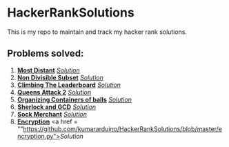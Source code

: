 # HackerRankSolutions
This is my repo to maintain and track my hacker rank solutions.



## Problems solved:

1) <a href = "https://www.hackerrank.com/challenges/most-distant/"><b>Most Distant</b></a>    <a href = "https://github.com/kumararduino/HackerRankSolutions/blob/master/MostDistance.py"><i>Solution</i></a>
2) <a href = "https://www.hackerrank.com/challenges/non-divisible-subset/problem"><b>Non Divisible Subset</b></a>   <a href = "https://github.com/kumararduino/HackerRankSolutions/blob/master/non_divisible_subset.py"><i>Solution</i></a>
3) <a href = "https://www.hackerrank.com/challenges/climbing-the-leaderboard/problem?h_r=internal-search"><b>Climbing The Leaderboard</b></a>   <a href = "https://github.com/kumararduino/HackerRankSolutions/blob/master/ClimbingTheLeaderboard.py"><i>Solution</i></a>
4) <a href = "https://www.hackerrank.com/challenges/queens-attack-2/problem"><b>Queens Attack 2</b></a>   <a href = "https://github.com/kumararduino/HackerRankSolutions/blob/master/QueensAttack2.py"><i>Solution</i></a>
5) <a href = "https://www.hackerrank.com/challenges/organizing-containers-of-balls/problem"><b>Organizing Containers of balls</b></a>   <a href = "https://github.com/kumararduino/HackerRankSolutions/blob/master/organizing_containers_of_balls.py"><i>Solution</i></a>
6) <a href = "https://www.hackerrank.com/challenges/sherlock-and-gcd/problem?h_r=internal-search"><b>Sherlock and GCD</b></a>   <a href = "https://github.com/kumararduino/HackerRankSolutions/blob/master/sherlock_and_gcd.py"><i>Solution</i></a>
7) <a href = "https://www.hackerrank.com/challenges/sock-merchant/"><b>Sock Merchant</b></a>   <a href = "https://github.com/kumararduino/HackerRankSolutions/tree/master/Interview%20Preparation%20Kit/SockMerchant"><i>Solution</i></a>
8) <a href = "https://www.hackerrank.com/challenges/encryption/problem?isFullScreen=false"><b>Encryption</b></a>   <a href = ""https://github.com/kumararduino/HackerRankSolutions/blob/master/encryption.py"><i>Solution</i></a>
<!-- 9) <a href = ""><b></b></a>   <a href = ""><i></i></a> -->
